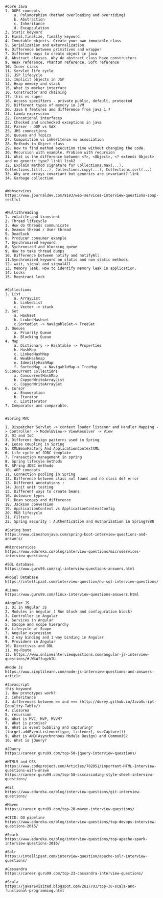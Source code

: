 	#Core Java
	1. OOPS concepts
		a. Polymorphism (Method overloading and overriding)
		b. Abstraction
		c. Inheritance
		d. Encapsulation
	2. Static keyword
	3. Final,finalize, finally keyword
	4. Immutable objects. Create your own immutable class
	5. Serialization and externalization
	6. Difference between primitives and wrapper
	7. Different ways to create object in java
	8. Abstract classes. Why do abstract class have constructors
	9. Weak reference, Phantom reference, Soft reference
	10. Inner class
	11. Servlet life cycle
	12. JSP lifecycle
	13. Implicit objects in JSP
	14. Heap memory and stack
	15. What is marker interface
	16. Constructor and chaining
	17. this vs super
	18. Access specifiers - private public, default, protected
	19. Different types of memory in JVM
	20. Java 8 features and difference from java 1.7
	21. Lamda expression
	22. Funcational interfaces
	23. Checked and unchecked exceptions in java
	24. Parser - DOM vs SAX
	25. JMS connections
	26. Queues and Topics
	27. Composition vs inheritence vs association
	28. Methods in Object class
	29. How to find method execution time without changing the code.
	30. Recursion with example. Problem with recursion
	31. What is the difference between <?>, <Object>, <? extends Object> and no generic type? link1 link2
	32. Explain method signature for Collections.max(...), Collections.fill(...), Collections.copy(...), Collections.sort(...)
	33. Why are arrays covariant but generics are invariant? link
	34. Garbage collection	
	
	
	#Webservices
	https://www.journaldev.com/9193/web-services-interview-questions-soap-restful
	
	
	#Multithreading
	1. volatile and transient
	2. Thread lifecycle
	3. How do threads communicate
	4. Deamon thread / User thread
	5. Deadlock
	6. Producer consumer example
	7. Synchronised keyword
	8. Sychronized and blocking queue
	9. How to take thread dumps
	10. Difference between notify and notifyAll
	11.Synchronized keyword on static and non static methods.
	12. wait, signal and signalAll
	13. Memory leak. How to identify memory leak in application.
	14. Locks
	15. Reentrant lock

	
	#Collections
	1. List 
		a. ArrayList
		b. LinkedList
		c. Vector -> stack
	2. Set
		a. Hashset
		b. LinkedHashset
		c.SortedSet -> NavigableSet-> TreeSet
	3. Queues
		a. Priority Queue
		b. Blocking Queue 
	4. Map
		a. Dictionary -> Hashtable -> Properties
		b. HashMap
		c. LinkedHashMap
		d. WeakHashmap
		e. IdentityHashMap
		f. SortedMap -> NavigableMap-> TreeMap
	5.Concurrent Collections
		a. ConcurrentHashMap
		b. CopyonWriteArrayList
		c. CopyonWriteArraySet
	6. Cursor
		a. Enumeration
		b. Iterator
		c. ListIterator
	7. Comparator and comparable. 
	
	
	#Spring MVC
	
	1. Dispatcher Servlet -> context loader listener and Handler Mapping -> Controller -> Model&View-> ViewResolver -> View
	2. DI and IoC
	3. Different design patterns used in Spring
	4. Loose coupling in Spring
	5. XMLBeanFactory And ApplicationContextXML
	6. Life cycle of JDBC template
	7. Transaction management in spring
	8. Spring lifecyle methods
	9. SPring JDBC methods
	10. AOP concepts
	11. Connection pooling in Spring
	12. Difference between class not found and no class def error
	13. Different annotations : 
	14. Junit unit testing
	15. Different ways to create beans
	16. Autowire types
	17. Bean scopes and difference
	18. Jackson conversion
	19. ApplicationContext vs ApplicationContextConfig
	20. MDB lifecycle
	21. Filters
	22. Spring security : Authentication and Authorization in Spring7880
	
	#Spring boot
	https://www.dineshonjava.com/spring-boot-interview-questions-and-answers/
	
	#Microservices
	https://www.edureka.co/blog/interview-questions/microservices-interview-questions/
	
	#SQL database
	https://www.guru99.com/sql-interview-questions-answers.html
	
	#NoSql Database
	https://intellipaat.com/interview-question/no-sql-interview-questions/
	
	#Linux
	https://www.guru99.com/linux-interview-questions-answers.html
	
	#Angular JS
	1. DI in ANgular JS
	2. Modules in Angular ( Run block and configuration block)
	3. Controller in Angular
	4. Services in Angular
	5. $Scope and scope hierarchy
	6. Lifecycle of Scope
	7. Angular expression
	8. 2 way binding and 1 way binding in Angular
	9. Providers in Angular
	10. Directives and DDL 
	11. ng-Route
	12. https://www.onlineinterviewquestions.com/angular-js-interview-questions/#.W4WffugzbIU
	
	#Node Js
	https://www.simplilearn.com/node-js-interview-questions-and-answers-article
	
	#Javascript
	this keyword
	1. How prototypes work?
	2. inheritance
	3. differences between == and === (http://dorey.github.io/JavaScript-Equality-Table/)
	4. closures
	5. recursion
	6. What is MVC, MVP, MVVM?
	7. What is promise?
	8. What is event bubbling and capturing? (target.addEventListener(type, listener[, useCapture]))
	9. What is AMD(Asynchronous Module Design) and CommonJS?
 	10. What is jQuery?
	
	#JQuery
	https://career.guru99.com/top-50-jquery-interview-questions/
	
	#HTML5 and CSS
	https://www.codeproject.com/Articles/702051/important-HTML-Interview-questions-with-answe
	https://career.guru99.com/top-50-csscascading-style-sheet-interview-questions/
	
	#Git
	https://www.edureka.co/blog/interview-questions/git-interview-questions/
	
	#Maven
	https://career.guru99.com/top-20-maven-interview-questions/
	
	#CICD: GO pipeline
	https://www.edureka.co/blog/interview-questions/top-devops-interview-questions-2016/
	
	#Spark
	https://www.edureka.co/blog/interview-questions/top-apache-spark-interview-questions-2016/
	
	#Solr
	https://intellipaat.com/interview-question/apache-solr-interview-questions/
	
	#Cassandra
	https://career.guru99.com/top-23-cassandra-interview-questions/
	
	#Scala
	https://javarevisited.blogspot.com/2017/03/top-30-scala-and-functional-programming.html

